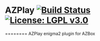 # AZPlay [![Build Status](https://travis-ci.org/OpenVisionE2/AZPlay.svg?branch=master)](https://travis-ci.org/OpenVisionE2/AZPlay) [![License: LGPL v3.0](https://img.shields.io/badge/License-LGPL%20v3.0-blue.svg)](https://www.gnu.org/licenses/lgpl-3.0)
========
AZPlay enigma2 plugin for AZBox
